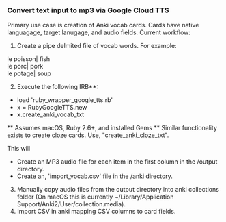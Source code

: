 ### Convert text input to mp3 via Google Cloud TTS

Primary use case is creation of Anki vocab cards. Cards have native languagage, target lanugage, and audio fields. Current workflow:

1. Create a pipe delmited file of vocab words. For example:

le poisson| fish  
le porc| pork  
le potage| soup  

2. Execute the following IRB**:
- load 'ruby_wrapper_google_tts.rb'
- x = RubyGoogleTTS.new
- x.create_anki_vocab_txt

** Assumes macOS, Ruby 2.6+, and installed Gems
** Similar functionality exists to create cloze cards. Use, "create_anki_cloze_txt".

This will 
- Create an MP3 audio file for each item in the first column in the /output directory.
- Create an, 'import_vocab.csv' file in the /anki directory.

3. Manually copy audio files from the output directory into anki collections folder (On macOS this is currently ~/Library/Application Support/Anki2/User/collection.media).
4. Import CSV in anki mapping CSV columns to card fields.

